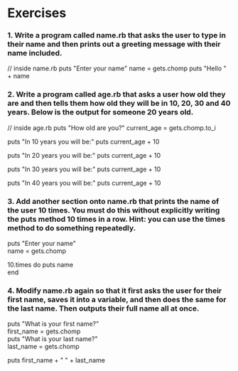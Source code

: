 # Exercises

### 1. Write a program called name.rb that asks the user to type in their name and then prints out a greeting message with their name included.

// inside name.rb
puts "Enter your name"
name = gets.chomp
puts "Hello " + name

### 2. Write a program called age.rb that asks a user how old they are and then tells them how old they will be in 10, 20, 30 and 40 years. Below is the output for someone 20 years old.

// inside age.rb
puts "How old are you?"
current_age = gets.chomp.to_i

puts "In 10 years you will be:"
puts current_age + 10

puts "In 20 years you will be:"
puts current_age + 10

puts "In 30 years you will be:"
puts current_age + 10

puts "In 40 years you will be:"
puts current_age + 10

### 3. Add another section onto name.rb that prints the name of the user 10 times. You must do this without explicitly writing the puts method 10 times in a row. Hint: you can use the times method to do something repeatedly.

puts "Enter your name"  
name = gets.chomp  

10.times do
    puts name  
end

### 4. Modify name.rb again so that it first asks the user for their first name, saves it into a variable, and then does the same for the last name. Then outputs their full name all at once.

puts "What is your first name?"  
first_name = gets.chomp  
puts "What is your last name?"  
last_name = gets.chomp

puts first_name + " " + last_name
